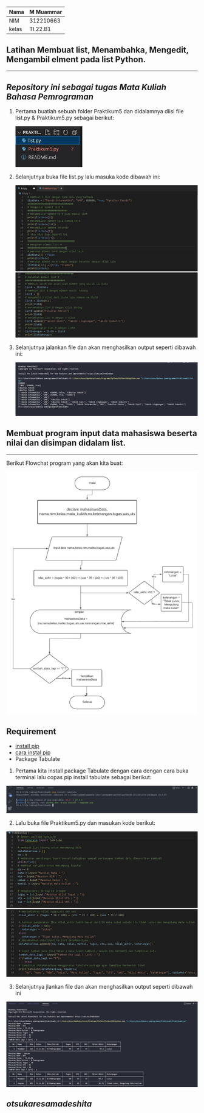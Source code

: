 | Nama  | M Muammar |
|  ---  |   ---     |
| NIM   | 312210663 |
| kelas | TI.22.B1  |

## **Latihan Membuat list, Menambahka, Mengedit, Mengambil elment pada list Python.**
---
## *Repository ini sebagai tugas Mata Kuliah Bahasa Pemrograman*
1. Pertama buatlah sebuah folder Praktikum5 dan didalamnya diisi file list.py & Praktikum5.py sebagai berikut:

    ![image](img/folder.JPG)

2. Selanjutnya buka file list.py lalu masuka kode dibawah ini:

    ![image](img/pick%20list1.JPG)
    ![image](img/pick%20list2.JPG)

3. Selanjutnya jalankan file dan akan menghasilkan output seperti dibawah ini:

    ![image](img/list%20output.png)

## __Membuat program input data mahasiswa beserta nilai dan disimpan didalam list.__
---
Berikut Flowchat program yang akan kita buat:

![image](img/flowchart.jpg)

## Requirement
  - [install pip](https://pypi.org/project/pip/)
  - [cara instal pip](https://www.anbidev.com/python-pip/)
  - Package Tabulate 
  1. Pertama kita install package Tabulate dengan cara dengan cara buka terminal lalu copas pip install tabulate sebagai berikut:

![image](img/Pip.png)

  2. Lalu buka file Praktikum5.py dan masukan kode berikut:

![image](img/pra1.JPG)
![image](img/pra2.JPG)

  3. Selanjutnya jlankan file dan akan menghasilkan output seperti dibawah ini

![image](img/Pra%20output.jpg)

## *otsukaresamadeshita*